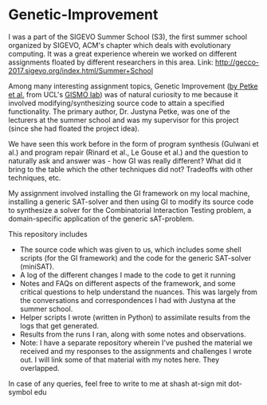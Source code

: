 # Genetic-Improvement
I was a part of the SIGEVO Summer School (S3), the first summer school organized by SIGEVO, ACM's chapter which deals with evolutionary computing. It was a great experience wherein we worked on different assignments floated by different researchers in this area.
Link: http://gecco-2017.sigevo.org/index.html/Summer+School

Among many interesting assignment topics, Genetic Improvement ([by Petke et al.](http://www.cs.virginia.edu/~weimer/p/weimer-tse2017.pdf) from UCL's [GISMO lab](http://www0.cs.ucl.ac.uk/staff/ucacbbl/gismo/)) was of natural curiosity to me because it involved modifying/synthesizing source code to attain a specified functionality. The primary author, Dr. Justyna Petke, was one of the lecturers at the summer school and was my supervisor for this project (since she had floated the project idea). 

We have seen this work before in the form of program synthesis (Gulwani et al.) and program repair (Rinard et al., Le Gouse et al.) and the question to naturally ask and answer was - how GI was really different? What did it bring to the table which the other techniques did not? Tradeoffs with other techniques, etc.

My assignment involved installing the GI framework on my local machine, installing a generic SAT-solver and then using GI to modify its source code to synthesize a solver for the Combinatorial Interaction Testing problem, a domain-specific application of the generic sAT-problem.

This repository includes
* The source code which was given to us, which includes some shell scripts (for the GI framework) and the code for the generic SAT-solver (miniSAT).
* A log of the different changes I made to the code to get it running
* Notes and FAQs on different aspects of the framework, and some critical questions to help understand the nuances. This was largely from the conversations and correspondences I had with Justyna at the summer school.
* Helper scripts I wrote (written in Python) to assimilate results from the logs that get generated.
* Results from the runs I ran, along with some notes and observations.
* Note: I have a separate repository wherein I've pushed the material we received and my responses to the assignments and challenges I wrote out. I will link some of that material with my notes here. They overlapped.

In case of any queries, feel free to write to me at shash at-sign mit dot-symbol edu
